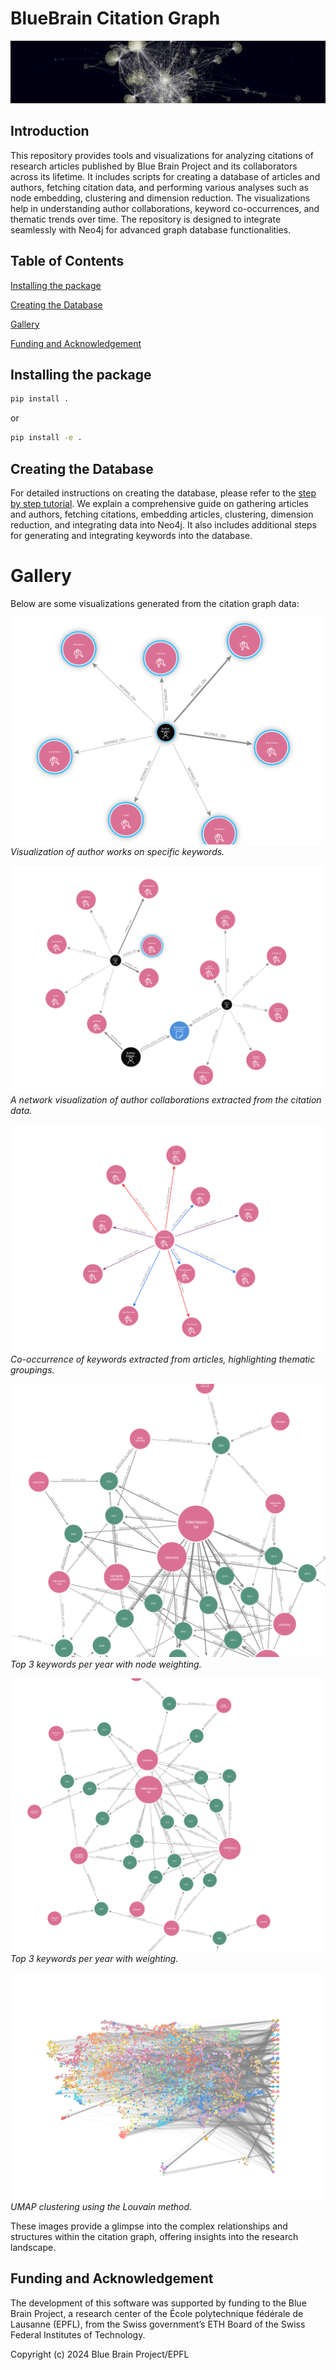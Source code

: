 # BlueBrain Citation Graph

<img src="images/force_3d_graph.png" alt="3D Force Graph" style="width:100%; height:100px; object-fit:cover;">

## Introduction
This repository provides tools and visualizations for analyzing citations of research articles published by Blue Brain Project and its collaborators across its lifetime. It includes scripts for creating a database of articles and authors, fetching citation data, and performing various analyses such as node embedding, clustering and dimension reduction. The visualizations help in understanding author collaborations, keyword co-occurrences, and thematic trends over time. The repository is designed to integrate seamlessly with Neo4j for advanced graph database functionalities.

## Table of Contents

[Installing the package](#installing-the-package)

[Creating the Database](#creating-the-database)

[Gallery](#gallery)

[Funding and Acknowledgement](#funding-and-acknowledgement)


## Installing the package

```bash
pip install .
```

or

```bash
pip install -e .
```

## Creating the Database 

For detailed instructions on creating the database, please refer to the [step by step tutorial](src/citations/scripts/README.md). We explain a comprehensive guide on gathering articles and authors, fetching citations, embedding articles, clustering, dimension reduction, and integrating data into Neo4j. It also includes additional steps for generating and integrating keywords into the database.

# Gallery 


Below are some visualizations generated from the citation graph data:

![Author Works on Keyword](images/author_works_on_keyword2.png)
*Visualization of author works on specific keywords.*

![Author Collaboration Network](images/author_works_on_keyword3.png)
*A network visualization of author collaborations extracted from the citation data.*

![Keyword Co-occurrence](images/keyword_cooccurence.png)
*Co-occurrence of keywords extracted from articles, highlighting thematic groupings.*

![Top 3 Keywords Per Year (Node Weighted)](images/top_3_keywords_per_year_node_weighted.png)
*Top 3 keywords per year with node weighting.*

![Top 3 Keywords Per Year (Weighted)](images/top_3_keywords_per_year_weighted.png)
*Top 3 keywords per year with weighting.*

![UMAP Cluster Louvain](images/umap_cluster_louvain.png)
*UMAP clustering using the Louvain method.*

These images provide a glimpse into the complex relationships and structures within the citation graph, offering insights into the research landscape.

## Funding and Acknowledgement

The development of this software was supported by funding to the Blue Brain Project, a research center of the École polytechnique fédérale de Lausanne (EPFL), from the Swiss government’s ETH Board of the Swiss Federal Institutes of Technology.

Copyright (c) 2024 Blue Brain Project/EPFL
